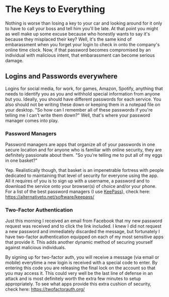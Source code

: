# The Keys to Everything

Nothing is worse than losing a key to your car and looking around for it only to have to call your boss and tell him you'll be late. At that point you might as well make up some excuse because who honestly wants to say it's because they misplaced their key? Well, it's the same kind of embarassment when you forget your login to check in onto the company's online time clock. Now, if that password becomes compromised by an individual with malicious intent, that embarassment can become serious damage.

## Logins and Passwords everywhere

Logins for social media, for work, for games, Amazon, Spotify, anything that needs to identify you as you and withhold special information from anyone but you. Ideally, you should have different passwords for each service. You also should not be writing these down or keeping them in a notepad file on your desktop. "So how can I remember all of these passwords if you're telling me I can't write them down?" Well, that's where your password manager comes into play.

### Password Managers

Password managers are apps that organize all of your passwords in one secure location and for anyone who is familiar with online security, they are definitely passionate about them. "So you're telling me to put all of my eggs in one basket?"

Yep. Realistically though, that basket is an impenetrable fortress with people dedicated to maintaining that level of security for everyone using the app. All it requires of you is to sign up with a username, a password and to download the service onto your browser(s) of choice and/or your phone. For a list of the best password managers (I use [KeePass](https://keepass.info/)), check here: https://alternativeto.net/software/keepass/

### Two-Factor Authentication

Just this morning I received an email from Facebook that my new password request was received and to click the link included. I knew I did not request a new password and immediately discarded the message, but fortunately I have two-factor authentication equipped on each of my most sensitive apps that provide it. This adds another dynamic method of securing yourself against malicious individuals.

By signing up for two-factor auth, you will receive a message (via email or mobile) everytime a new login is received with a special code to enter. By entering this code you are releasing the final lock on the account so that you may access it. This could very well be the last line of defense in an attack and is most definitely worth the extra few minutes to setup appropriately. To see what apps provide this extra cushion of security, check here: https://twofactorauth.org/
